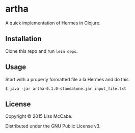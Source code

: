 # artha

A quick implementation of Hermes in Clojure.

## Installation

Clone this repo and run `lein deps`.

## Usage

Start with a properly formatted file a la Hermes and do this:

    $ java -jar artha-0.1.0-standalone.jar input_file.txt

## License

Copyright © 2015 Liss McCabe.

Distributed under the GNU Public License v3.

